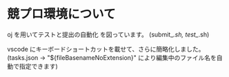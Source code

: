 # 競プロ環境について

oj を用いてテストと提出の自動化 を図っています。
(submit_*.sh, test_*.sh)

vscode にキーボードショートカットを載せて、さらに簡略化しました。
(tasks.json -> "${fileBasenameNoExtension}" により編集中のファイル名を自動で指定できます)
